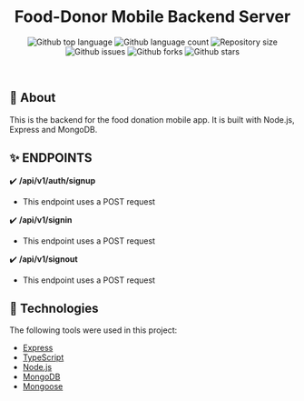<h1 align="center">Food-Donor Mobile Backend Server</h1>

<p align="center">
<img alt="Github top language" src="https://img.shields.io/github/languages/top/food-donor/mobile-server?color=56BEB8">

  <img alt="Github language count" src="https://img.shields.io/github/languages/count/manuel2u/food-donor/mobile-server?color=56BEB8">

  <img alt="Repository size" src="https://img.shields.io/github/repo-size/manuel2u/food-donor/mobile-server?color=56BEB8">

  <!-- <img alt="License" src="https://img.shields.io/github/license/qbentil/crowncast-backend?color=56BEB8"> -->

  <img alt="Github issues" src="https://img.shields.io/github/issues/manuel2u/food-donor/mobile-server?color=56BEB8" />

  <img alt="Github forks" src="https://img.shields.io/github/forks/manuel2u/food-donor/mobile-server?color=56BEB8" />

  <img alt="Github stars" src="https://img.shields.io/github/stars/manuel2u/food-donor/mobile-server?color=56BEB8" />
</p>

<br>

## :dart: About ##
This is the backend for the food donation mobile app. It is built with Node.js, Express and MongoDB. 

## :sparkles: ENDPOINTS ##

:heavy_check_mark: <strong>/api/v1/auth/signup</strong>
- <p>This endpoint uses a POST request</p>
<!-- - <p>This endpoint takes in a request body of properties : fName, lName, programme and residence</p>
- <p>If the student is created, it returns a Status code of 201 and the Student Created.</p> -->


:heavy_check_mark: <strong>/api/v1/signin</strong>
- <p> This endpoint uses a POST request</p>
<!-- - <p> It returns a the student whose student ID is placed after the endpoint</p>
- <p>example : localhost:5000/api/v1/find-student/10945448</p> -->

:heavy_check_mark: <strong>/api/v1/signout</strong>
- <p> This endpoint uses a POST request</p>
<!-- - <p> It returns a the student whose student ID is placed after the endpoint</p>
- <p>example : localhost:5000/api/v1/find-student/10945448</p> -->

## :rocket: Technologies ##

The following tools were used in this project:


- [Express](https://expressjs.com/)
- [TypeScript](https://www.typescriptlang.org/)
- [Node.js](https://nodejs.org/en/)
- [MongoDB](https://www.mongodb.com/)
- [Mongoose](https://mongoosejs.com/)
